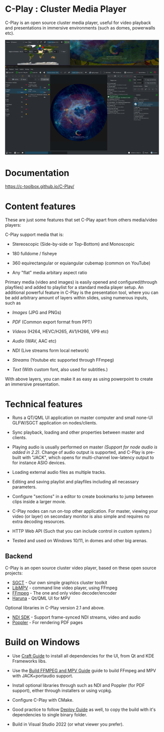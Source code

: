 # C-Play : Cluster Media Player

C-Play is an open source cluster media player, useful for video playback and presentations in immersive environments (such as domes, powerwalls etc).

![Render C-Play v2.2](docs/assets/Cplay-v2-2.png)

# Documentation

https://c-toolbox.github.io/C-Play/

# Content features
These are just some features that set C-Play apart from others media/video players:

C-Play support media that is:

- Stereoscopic (Side-by-side or Top-Bottom) and Monoscopic

- 180 fulldome / fisheye

- 360 equirectangular or equiangular cubemap (common on YouTube)

- Any "flat" media arbitary aspect ratio

Primary media (video and images) is easily opened and configured(through playfiles) and added to playlist for a standard media player setup.
An additional powerful feature in C-Play is the presentation tool, where you can be add arbitrary amount of layers within slides, using numerous inputs, such as 

- *Images* (JPG and PNGs)

- *PDF* (Common export format from PPT)

- *Videos* (H264, HEVC/H265, AV1/H266, VP9 etc) 

- *Audio* (WAV, AAC etc)

- *NDI* (Live streams form local network)

- *Streams* (Youtube etc supported through FFmpeg)

- *Text* (With custom font, also used for subtitles.) 

 With above layers, you can  make it as easy as using powerpoint to create an immersive presentation.

# Technical features

- Runs a QT/QML UI application on master computer and small none-UI GLFW/SGCT application on nodes/clients.

- Sync playback, loading and other properties between master and clients.

- Playing audio is usually performed on master *(Support for node audio is added in 2.2)*. Change of audio output is supported, and C-Play is pre-built with "JACK", which opens for multi-channel low-latency output to for instance ASIO devices.

- Loading external audio files as multiple tracks.

- Editing and saving playlist and playfiles including all necassary parameters.

- Configure "sections" in a editor to create bookmarks to jump between clips inside a larger movie.

- C-Play nodes can run on-top other application. For master, viewing your video (or layer) on secondary monitor is also simple and requires no extra decoding resources.

- HTTP Web API (Such that you can include control in custom system.)

- Tested and used on Windows 10/11, in domes and other big arenas.

## Backend
C-Play is an open source cluster video player, based on these open source projects:

- [SGCT](https://sgct.github.io/) - Our own simple graphics cluster toolkit
- [LibMPV](https://github.com/mpv-player/mpv) - command line video player, using FFmpeg
- [FFmpeg](https://github.com/FFmpeg/FFmpeg) - The one and only video decoder/encoder
- [Haruna](https://github.com/g-fb/haruna) - Qt/QML UI for MPV

Optional libraries in C-Play version 2.1 and above.

- [NDI SDK](https://ndi.video/for-developers/ndi-sdk/) - Support frame-synced NDI streams, video and audio
- [Poppler](https://poppler.freedesktop.org/) - For rendering PDF pages

# Build on Windows

- Use [Craft Guide](./docs/guides/build/dependencies/CRAFT_INSTALLS.md) to install all dependencies for the UI, from Qt and KDE Frameworks libs.

- Use the [Build FFMPEG and MPV Guide](./docs/guides/build/dependencies/BUILD_MPV_AND_FFMPEG.md) guide to build FFmpeg and MPV with JACK+portaudio support.

- Install optional libraries through such as NDI and Poppler (for PDF support), either through installers or using vcpkg.

- Configure C-Play with CMake.

- Good practice to follow [Deploy Guide](./docs/guides/build/dependencies/DEPLOY.md) as well, to copy the build with it's dependencies to single binary folder.

- Build in Visual Studio 2022 (or what viewer you prefer).

